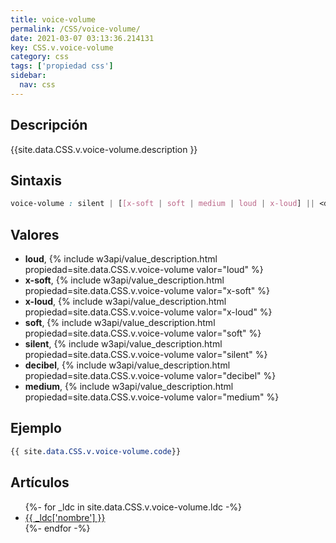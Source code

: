 ```yaml
---
title: voice-volume
permalink: /CSS/voice-volume/
date: 2021-03-07 03:13:36.214131
key: CSS.v.voice-volume
category: css
tags: ['propiedad css']
sidebar: 
  nav: css
---
```


## Descripción
{{site.data.CSS.v.voice-volume.description }}

## Sintaxis
~~~css
voice-volume : silent | [[x-soft | soft | medium | loud | x-loud] || <decibel>]
~~~

## Valores
* **loud**,  {% include w3api/value_description.html propiedad=site.data.CSS.v.voice-volume valor="loud" %}
* **x-soft**,  {% include w3api/value_description.html propiedad=site.data.CSS.v.voice-volume valor="x-soft" %}
* **x-loud**,  {% include w3api/value_description.html propiedad=site.data.CSS.v.voice-volume valor="x-loud" %}
* **soft**,  {% include w3api/value_description.html propiedad=site.data.CSS.v.voice-volume valor="soft" %}
* **silent**,  {% include w3api/value_description.html propiedad=site.data.CSS.v.voice-volume valor="silent" %}
* **decibel**,  {% include w3api/value_description.html propiedad=site.data.CSS.v.voice-volume valor="decibel" %}
* **medium**,  {% include w3api/value_description.html propiedad=site.data.CSS.v.voice-volume valor="medium" %}

## Ejemplo
~~~css
{{ site.data.CSS.v.voice-volume.code}}
~~~

## Artículos
<ul>
{%- for _ldc in site.data.CSS.v.voice-volume.ldc -%}
   <li>
       <a href="{{_ldc['url'] }}">{{ _ldc['nombre'] }}</a>
   </li>
{%- endfor -%}
</ul>
